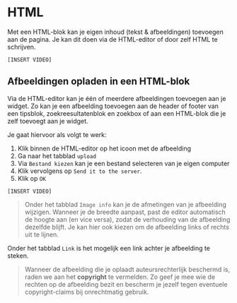# HTML

Met een HTML-blok kan je eigen inhoud (tekst & afbeeldingen) toevoegen aan de pagina. Je kan dit doen via de HTML-editor of door zelf HTML te schrijven.

`[INSERT VIDEO]`

## Afbeeldingen opladen in een HTML-blok

Via de HTML-editor kan je één of meerdere afbeeldingen toevoegen aan je widget. Zo kan je een afbeelding toevoegen aan de header of footer van een tipsblok, zoekreesultatenblok en zoekbox of aan een HTML-blok die je zelf toevoegt aan je widget.

Je gaat hiervoor als volgt te werk:
1. Klik binnen de HTML-editor op het icoon met de afbeelding
2. Ga naar het tabblad `upload`
3. Via `Bestand kiezen` kan je een bestand selecteren van je eigen computer
4. Klik vervolgens op `Send it to the server`. 
5. Klik op `OK`

`[INSERT VIDEO]`

> Onder het tabblad `Image info` kan je de afmetingen van je afbeelding wijzigen. Wanneer je de breedte aanpast, past de editor automatisch de hoogte aan (en vice versa), zodat de verhouding van de afbeelding dezelfde blijft. Je kan hier ook kiezen om de afbeelding links of rechts uit te lijnen.

Onder het tabblad `Link` is het mogelijk een link achter je afbeelding te steken. 

<!-- theme: warning -->
> Wanneer de afbeelding die je oplaadt auteursrechterlijk beschermd is, raden we aan het **copyright** te vermelden. Zo geef je mee wie de rechten op de afbeelding bezit en bescherm je jezelf tegen eventuele copyright-claims bij onrechtmatig gebruik.
